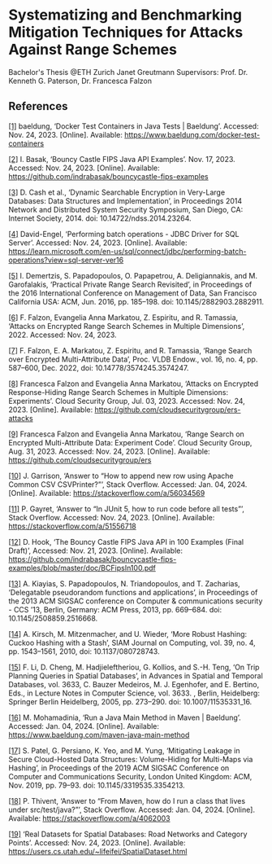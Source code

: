 # Systematizing and Benchmarking Mitigation Techniques for Attacks Against Range Schemes

Bachelor's Thesis @ETH Zurich
Janet Greutmann
Supervisors:  Prof. Dr. Kenneth G. Paterson, Dr. Francesca Falzon

## References

[[1]](https://www.baeldung.com/docker-test-containers)
baeldung, ‘Docker Test Containers in Java Tests | Baeldung’. Accessed: Nov. 24, 2023. [Online].
Available: https://www.baeldung.com/docker-test-containers

[[2]](https://github.com/indrabasak/bouncycastle-fips-examples)
I. Basak, ‘Bouncy Castle FIPS Java API Examples’. Nov. 17, 2023. Accessed: Nov. 24, 2023. [Online].
Available: https://github.com/indrabasak/bouncycastle-fips-examples

[[3]](http://dx.doi.org/10.14722/ndss.2014.23264)
D. Cash et al., ‘Dynamic Searchable Encryption in Very-Large Databases: Data Structures and Implementation’, in
Proceedings 2014 Network and Distributed System Security Symposium, San Diego, CA: Internet Society, 2014. doi:
10.14722/ndss.2014.23264.

[[4]](https://learn.microsoft.com/en-us/sql/connect/jdbc/performing-batch-operations?view=sql-server-ver16)
David-Engel, ‘Performing batch operations - JDBC Driver for SQL Server’. Accessed: Nov. 24, 2023. [Online].
Available: https://learn.microsoft.com/en-us/sql/connect/jdbc/performing-batch-operations?view=sql-server-ver16

[[5]](https://doi.org/10.1145/2882903.2882911)
I. Demertzis, S. Papadopoulos, O. Papapetrou, A. Deligiannakis, and M. Garofalakis, ‘Practical Private Range Search
Revisited’, in Proceedings of the 2016 International Conference on Management of Data, San Francisco California USA:
ACM, Jun. 2016, pp. 185–198. doi: 10.1145/2882903.2882911.

[[6]](https://eprint.iacr.org/2022/090.pdf)
F. Falzon, Evangelia Anna Markatou, Z. Espiritu, and R. Tamassia, ‘Attacks on Encrypted Range Search Schemes in Multiple
Dimensions’, 2022. Accessed: Nov. 24, 2023.

[[7]](https://doi.org/10.14778/3574245.3574247)
F. Falzon, E. A. Markatou, Z. Espiritu, and R. Tamassia, ‘Range Search over Encrypted Multi-Attribute Data’, Proc. VLDB
Endow., vol. 16, no. 4, pp. 587–600, Dec. 2022, doi: 10.14778/3574245.3574247.

[[8]](https://github.com/cloudsecuritygroup/ers-attacks)
Francesca Falzon and Evangelia Anna Markatou, ‘Attacks on Encrypted Response-Hiding Range Search Schemes in Multiple
Dimensions: Experiments’. Cloud Security Group, Jul. 03, 2023. Accessed: Nov. 24, 2023. [Online].
Available: https://github.com/cloudsecuritygroup/ers-attacks

[[9]](https://github.com/cloudsecuritygroup/ers)
Francesca Falzon and Evangelia Anna Markatou, ‘Range Search on Encrypted Multi-Attribute Data: Experiment Code’. Cloud
Security Group, Aug. 31, 2023. Accessed: Nov. 24, 2023. [Online]. Available: https://github.com/cloudsecuritygroup/ers

[[10]](https://stackoverflow.com/a/56034569)
J. Garrison, ‘Answer to “How to append new row using Apache Common CSV CSVPrinter?”’, Stack Overflow. Accessed: Jan. 04,
2024. [Online]. Available: https://stackoverflow.com/a/56034569

[[11]](https://stackoverflow.com/a/51556718)
P. Gayret, ‘Answer to “In JUnit 5, how to run code before all tests”’, Stack Overflow. Accessed: Nov. 24,
2023. [Online]. Available: https://stackoverflow.com/a/51556718

[[12]](https://github.com/indrabasak/bouncycastle-fips-examples/blob/master/doc/BCFipsIn100.pdf)
D. Hook, ‘The Bouncy Castle FIPS Java API in 100 Examples (Final Draft)’, Accessed: Nov. 21, 2023. [Online].
Available: https://github.com/indrabasak/bouncycastle-fips-examples/blob/master/doc/BCFipsIn100.pdf

[[13]](https://doi.org/10.1145/2508859.2516668)
A. Kiayias, S. Papadopoulos, N. Triandopoulos, and T. Zacharias, ‘Delegatable pseudorandom functions and applications’,
in Proceedings of the 2013 ACM SIGSAC conference on Computer & communications security - CCS ’13, Berlin, Germany: ACM
Press, 2013, pp. 669–684. doi: 10.1145/2508859.2516668.

[[14]](https://doi.org/10.1137/080728743)
A. Kirsch, M. Mitzenmacher, and U. Wieder, ‘More Robust Hashing: Cuckoo Hashing with a Stash’, SIAM Journal on
Computing, vol. 39, no. 4, pp. 1543–1561, 2010, doi: 10.1137/080728743.

[[15]](https://doi.org/10.1007/11535331_16)
F. Li, D. Cheng, M. Hadjieleftheriou, G. Kollios, and S.-H. Teng, ‘On Trip Planning Queries in Spatial Databases’, in
Advances in Spatial and Temporal Databases, vol. 3633, C. Bauzer Medeiros, M. J. Egenhofer, and E. Bertino, Eds., in
Lecture Notes in Computer Science, vol. 3633. , Berlin, Heidelberg: Springer Berlin Heidelberg, 2005, pp. 273–290. doi:
10.1007/11535331_16.

[[16]](https://www.baeldung.com/maven-java-main-method)
M. Mohamadinia, ‘Run a Java Main Method in Maven | Baeldung’. Accessed: Jan. 04, 2024. [Online].
Available: https://www.baeldung.com/maven-java-main-method

[[17]](https://doi.org/10.1145/3319535.3354213)
S. Patel, G. Persiano, K. Yeo, and M. Yung, ‘Mitigating Leakage in Secure Cloud-Hosted Data Structures: Volume-Hiding
for Multi-Maps via Hashing’, in Proceedings of the 2019 ACM SIGSAC Conference on Computer and Communications Security,
London United Kingdom: ACM, Nov. 2019, pp. 79–93. doi: 10.1145/3319535.3354213.

[[18]](https://stackoverflow.com/a/4062003)
P. Thivent, ‘Answer to “From Maven, how do I run a class that lives under src/test/java?”’, Stack Overflow. Accessed:
Jan. 04, 2024. [Online]. Available: https://stackoverflow.com/a/4062003

[[19]](https://users.cs.utah.edu/~lifeifei/SpatialDataset.html)
‘Real Datasets for Spatial Databases: Road Networks and Category Points’. Accessed: Nov. 24, 2023. [Online].
Available: https://users.cs.utah.edu/~lifeifei/SpatialDataset.html
